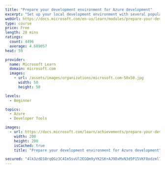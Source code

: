 ```yaml
---
title: "Prepare your development environment for Azure development"
excerpt: "Set up your local development environment with several popular IDEs."
webUrl: https://docs.microsoft.com/en-us/learn/modules/prepare-your-dev-environment-for-azure-development/
type: course
price: Free
length: 28 mins
ratings:
  count: 4496
  average: 4.689057
heat: 59

provider:
  name: Microsoft Learn
  domain: microsoft.com
  images:
    - url: /assets/images/organizations/microsoft.com-50x50.jpg
      width: 50
      height: 50

levels:
  - Beginner

topics:
  - Azure
  - Developer Tools

images:
  - url: https://docs.microsoft.com/learn/achievements/prepare-your-dev-environment-for-azure-development-social.png
    width: 200
    height: 200
    isCached: true
    title: "Prepare your development environment for Azure development"

secured: "4lk3zdES0rqQGz3C4Im5svUl2EGQm9yYK2SK+AJ9DxMxN3d5P15VKF0odzml7GFBG+PjPI3CwL2WU76hH+MqpO2fD09+k9YKM1vvkdsPup2YaWFhojCtqsXgOFER/r07XPbXNYXeSTFMSXXWJEU9SnzcOT42ZTaYkvSJ0w2XmB4RJQnCpD5bzUhSAcI5tRFrMqVKDl6bxbVVGXWeM9SrbpGcvt2TUtn+k4F3FHoFNWxYnjPO8ZjyAWVUkIomdKUOR2qCFR6+iP2KzHbCBjbF3qVvIgPRvlxo9czAG9NZuLFmnl0DSu0Ug4kcomDMkDBpHPqJDRjdUyvcE42mjzM7jAp4frxdLYHhrnSggyKPwCn92rDxiRdRt8BWMZW7Z605Ynu7hH20c/BHiz7f7tYx6A==;5H2EVNRgmmDz2FR32kyJ3Q=="
---
```


